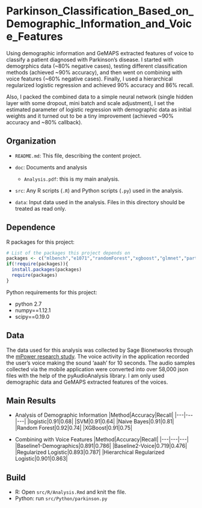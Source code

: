 # Parkinson_Classification_Based_on_Demographic_Information_and_Voice_Features

Using demographic information and GeMAPS extracted features of voice to classify a patient diagnosed with Parkinson’s disease. I started with demogrphics data (~80% negative cases), testing different classification methods (achieved ~90% accuracy), and then went on combining with voice features (~60% negative cases). Finally, I used a hierarchical regularized logistic regression and achieved 90% accuracy and 86% recall. 

Also, I packed the combined data to a simple neural network (single hidden layer with some dropout, mini batch and scale adjustment), I set the estimated parameter of logistic regression with demographic data as initial weights and it turned out to be a tiny improvement (achieved ~90% accuracy and ~80% callback).

## Organization

-   `README.md`: This file, describing the content project.

-   `doc`: Documents and analysis

    -   `Analysis.pdf`: this is my main analysis.

-   `src`: Any R scripts (`.R`) and Python scripts (`.py`) used in the analysis.

-   `data`: Input data used in the analysis. Files in this directory should be treated as read only.


## Dependence

R packages for this project:

```r
# List of the packages this project depends on
packages <- c("mlbench","e1071","randomForest","xgboost","glmnet","party","effects")
if(!require(packages)){
  install.packages(packages)
  require(packages)
}
```

Python requirements for this project:

- python 2.7
- numpy==1.12.1
- scipy==0.19.0

## Data

The data used for this analysis was collected by Sage Bionetworks through the [mPower research study](https://www.ncbi.nlm.nih.gov/pmc/articles/PMC4776701/pdf/sdata201611.pdf). The voice activity in the application recorded the user’s voice making the sound ‘aaah’ for 10 seconds. The audio samples collected via the mobile application were converted into over 58,000 json files with the help of the pyAudioAnalysis library. I am only used demographic data and GeMAPS extracted features of the voices.

## Main Results

- Analysis of Demographic Information
    |Method|Accuracy|Recall|
    |---|---|---|
    |logistic|0.91|0.68|
    |SVM|0.91|0.64|
    |Naive Bayes|0.91|0.81|
    |Random Forest|0.92|0.74|
    |XGBoost|0.91|0.75|
    
- Combining with Voice Features
    |Method|Accuracy|Recall|
    |---|---|---|
    |Baseline1-Demographics|0.891|0.786|
    |Baseline2-Voice|0.719|0.476|
    |Regularized Logistic|0.893|0.787|
    |Hierarchical Regularized Logistic|0.901|0.863|


## Build

- R: Open `src/R/Analysis.Rmd` and knit the file.
- Python: run `src/Python/parkinson.py`
